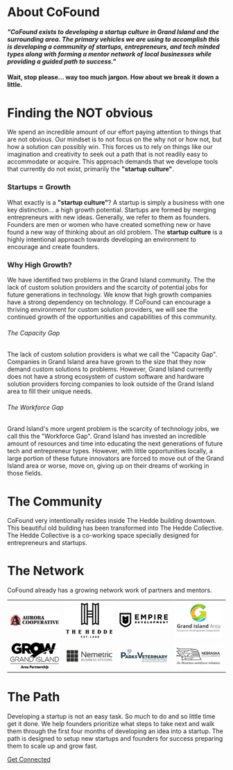 # About CoFound

#### _"CoFound exists to developing a startup culture in Grand Island and the surrounding area. The primary vehicles we are using to accomplish this is developing a community of startups, entrepreneurs, and tech minded types along with forming a mentor network of local businesses while providing a guided path to success."_

#### Wait, stop please... way too much jargon. How about we break it down a little.

# Finding the NOT obvious

We spend an incredible amount of our effort paying attention to things that are not obvious. Our mindset is to not focus on the why not or how not, but how a solution can possibly win. This forces us to rely on things like our imagination and creativity to seek out a path that is not readily easy to accommodate or acquire. This approach demands that we develope tools that currently do not exist, primarily the **"startup culture"**.

### Startups = Growth

What exactly is a **"startup culture"**? A startup is simply a business with one key distinction... a high growth potential. Startups are formed by merging entrepreneurs with new ideas. Generally, we refer to them as founders. Founders are men or women who have created something new or have found a new way of thinking about an old problem. The **startup culture** is a highly intentional approach towards developing an environment to encourage and create founders.

### Why High Growth?

We have identified two problems in the Grand Island community. The the lack of custom solution providers and the scarcity of potential jobs for future generations in technology. We know that high growth companies have a strong dependency on technology. If CoFound can encourage a thriving environment for custom solution providers, we will see the continued growth of the opportunities and capabilities of this community.

###### The Capacity Gap

The lack of custom solution providers is what we call the "Capacity Gap". Companies in Grand Island area have grown to the size that they now demand custom solutions to problems. However, Grand Island currently does not have a strong ecosystem of custom software and hardware solution providers forcing companies to look outside of the Grand Island area to fill their unique needs.

###### The Workforce Gap

Grand Island's more urgent problem is the scarcity of technology jobs, we call this the "Workforce Gap". Grand Island has invested an incredible amount of resources and time into educating the next generations of future tech and entrepreneur types. However, with little opportunities locally, a large portion of these future innovators are forced to move out of the Grand Island area or worse, move on, giving up on their dreams of working in those fields.

# The Community

CoFound very intentionally resides inside The Hedde building downtown. This beautiful old building has been transformed into The Hedde Collective. The Hedde Collective is a co-working space specially designed for entrepreneurs and startups.

# The Network

CoFound already has a growing network work of partners and mentors.

<table class="notable">
<tr>
<td>
<a href="https://auroracoop.com/">
<img src="_media/Aurora_Logo.png" width="200px">
</a>
</td>
<td>
<a href="https://www.thehedde.com/">
<img src="_media/TheHedde.png" width="200px">
</a>
</td>
<td>
<a href="https://www.empireinspired.com/">
<img src="_media/Empire.png" width="200px">
</a>
</td>
<td>
<a href="https://www.grandisland.org/">
<img src="_media/EDC.png" width="200px">
</a>
</td>
</tr>
<tr>
<td>
<a href="https://growgrandisland.com/">
<img src="_media/Grow_GrandIsland.png" width="200px">
</a>
</td>
<td>
<a href="https://www.nebraskametric.com/">
<img src="_media/NemetricLogo.jpg" width="200px">
</a>
</td>
<td>
<a href="https://parksveterinary.com/">
<img src="_media/parksvet.gif" width="200px">
</a>
</td>
<td>
<a href="https://nebtechcollab.com/">
<img src="_media/ntc.png" width="200px">
</a>
</td>
</tr>
</table>

# The Path

Developing a startup is not an easy task. So much to do and so little time get it done. We help founders prioritize what steps to take next and walk them through the first four months of developing an idea into a startup. The path is designed to setup new startups and founders for success preparing them to scale up and grow fast.

[Get Connected](/contact ":class=button")
